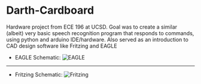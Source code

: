 # Darth-Cardboard
Hardware project from ECE 196 at UCSD. Goal was to create a similar (albeit) very basic speech recognition program that responds to commands, using python and arduino IDE/hardware. Also served as an introduction to CAD design software like Fritzing and EAGLE

* EAGLE Schematic:
 ![EAGLE](https://user-images.githubusercontent.com/90161454/155979425-33f38ab5-8b8f-4ee5-ac14-0bf311ebeb82.PNG)


------------------------------------------------------------------------

* Fritzing Schematic:
![Fritzing](https://user-images.githubusercontent.com/90161454/155979464-2126d159-faac-4948-b7aa-174b213b3147.PNG)
